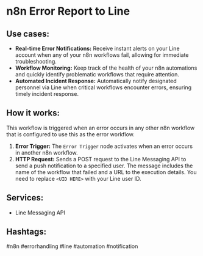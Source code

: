 # n8n Error Report to Line

## Use cases:

- **Real-time Error Notifications:** Receive instant alerts on your Line account when any of your n8n workflows fail, allowing for immediate troubleshooting.
- **Workflow Monitoring:** Keep track of the health of your n8n automations and quickly identify problematic workflows that require attention.
- **Automated Incident Response:** Automatically notify designated personnel via Line when critical workflows encounter errors, ensuring timely incident response.

## How it works:

This workflow is triggered when an error occurs in any other n8n workflow that is configured to use this as the error workflow.

1.  **Error Trigger:** The `Error Trigger` node activates when an error occurs in another n8n workflow.
2.  **HTTP Request:** Sends a POST request to the Line Messaging API to send a push notification to a specified user. The message includes the name of the workflow that failed and a URL to the execution details. You need to replace `<UID HERE>` with your Line user ID.

## Services:

-   Line Messaging API

## Hashtags:

#n8n #errorhandling #line #automation #notification
